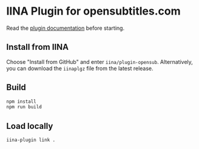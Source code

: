 # IINA Plugin for opensubtitles.com

Read the [plugin documentation](https://docs.iina.io/modules.html) before starting.

## Install from IINA

Choose "Install from GitHub" and enter `iina/plugin-opensub`.
Alternatively, you can download the `iinaplgz` file from the latest release.

## Build

```bash
npm install
npm run build
```

## Load locally

```
iina-plugin link .
```

